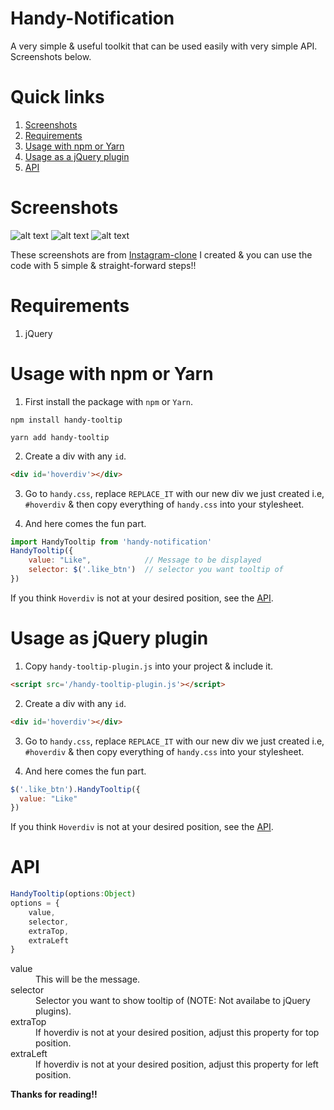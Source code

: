 # Handy-Notification
A very simple & useful toolkit that can be used easily with very simple API. Screenshots below.

# Quick links
1. [Screenshots](#screenshots)
2. [Requirements](#requirements)
3. [Usage with npm or Yarn](#usage-with-npm-or-yarn)
4. [Usage as a jQuery plugin](#usage-as-a-jquery-plugin)
4. [API](#api)

# Screenshots
![alt text](https://raw.githubusercontent.com/yTakkar/Handy-Tooltip/master/screenshots/Snap%202017-05-23%20at%2000.16.50.png)
![alt text](https://raw.githubusercontent.com/yTakkar/Handy-Tooltip/master/screenshots/Snap%202017-05-23%20at%2000.29.37.png)
![alt text](https://raw.githubusercontent.com/yTakkar/Handy-Tooltip/master/screenshots/Snap%202017-05-23%20at%2001.09.30.png)

These screenshots are from [Instagram-clone](https://github.com/yTakkar/Instagram-clone) I created & you can use the code with 5 simple & straight-forward steps!!

# Requirements
1. jQuery

# Usage with npm or Yarn

1. First install the package with `npm` or `Yarn`.

```
npm install handy-tooltip
```

```
yarn add handy-tooltip
```

2. Create a div with any `id`.
```html
<div id='hoverdiv'></div>
```

3. Go to `handy.css`, replace `REPLACE_IT` with our new div we just created i.e, `#hoverdiv` & then copy everything of `handy.css` into your stylesheet.

4. And here comes the fun part.
```javascript
import HandyTooltip from 'handy-notification'
HandyTooltip({
    value: "Like",            // Message to be displayed
    selector: $('.like_btn')  // selector you want tooltip of
})
```

If you think `Hoverdiv` is not at your desired position, see the [API](#api).

# Usage as jQuery plugin

1. Copy `handy-tooltip-plugin.js` into your project & include it.

```html
<script src='/handy-tooltip-plugin.js'></script>
```

2. Create a div with any `id`.
```html
<div id='hoverdiv'></div>
```

3. Go to `handy.css`, replace `REPLACE_IT` with our new div we just created i.e, `#hoverdiv` & then copy everything of `handy.css` into your stylesheet.

4. And here comes the fun part.
```javascript
$('.like_btn').HandyTooltip({
  value: "Like"
})
```

If you think `Hoverdiv` is not at your desired position, see the [API](#api).

# API
```javascript
HandyTooltip(options:Object)
options = {
    value,
    selector,
    extraTop,
    extraLeft
}
```

<dl>
  <dt>value</dt>
  <dd>This will be the message.</dd>

  <dt>selector</dt>
  <dd>Selector you want to show tooltip of (NOTE: Not availabe to jQuery plugins).</dd>

  <dt>extraTop</dt>
  <dd>If hoverdiv is not at your desired position, adjust this property for top position.</dd>

  <dt>extraLeft</dt>
  <dd>If hoverdiv is not at your desired position, adjust this property for left position.</dd>
</dl>

**Thanks for reading!!**